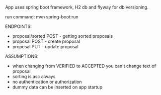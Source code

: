 App uses spring boot framework, H2 db and flyway for db versioning.

run command:  mvn spring-boot:run

ENDPOINTS:
- proposal/sorted POST - getting sorted proposals
- proposal POST - create proposal
- proposal PUT - update proposal

ASSUMPTIONS:
- when changing from VERIFIED to ACCEPTED you can't change text of proposal
- sorting is asc always
- no authentication or authorization
- dummy data can be inserted on app startup